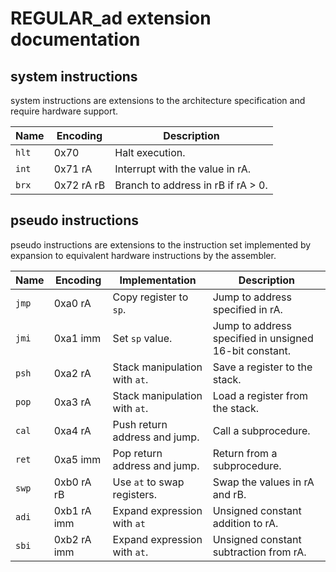 
# REGULAR_ad extension documentation

## system instructions

system instructions are extensions to the architecture specification and require hardware support.

| Name  | Encoding   | Description                        |
|-------|------------|------------------------------------|
| `hlt` | 0x70       | Halt execution.                    |
| `int` | 0x71 rA    | Interrupt with the value in rA.    |
| `brx` | 0x72 rA rB | Branch to address in rB if rA > 0. |

## pseudo instructions

pseudo instructions are extensions to the instruction set implemented by expansion to equivalent hardware instructions by the assembler.

| Name  | Encoding    | Implementation                | Description                                            |
|-------|-------------|-------------------------------|--------------------------------------------------------|
| `jmp` | 0xa0 rA     | Copy register to `sp`.        | Jump to address specified in rA.                       |
| `jmi` | 0xa1 imm    | Set `sp` value.               | Jump to address specified in unsigned 16-bit constant. |
| `psh` | 0xa2 rA     | Stack manipulation with `at`. | Save a register to the stack.                          |
| `pop` | 0xa3 rA     | Stack manipulation with `at`. | Load a register from the stack.                        |
| `cal` | 0xa4 rA     | Push return address and jump. | Call a subprocedure.                                   |
| `ret` | 0xa5 imm    | Pop return address and jump.  | Return from a subprocedure.                            |
| `swp` | 0xb0 rA rB  | Use `at` to swap registers.   | Swap the values in rA and rB.                          |
| `adi` | 0xb1 rA imm | Expand expression with `at`   | Unsigned constant addition to rA.                      |
| `sbi` | 0xb2 rA imm | Expand expression with `at`.  | Unsigned constant subtraction from rA.                 |

